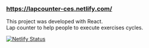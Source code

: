### https://lapcounter-ces.netlify.com/

This project was developed with React. <br />
Lap counter to help people to execute exercises cycles.

[![Netlify Status](https://api.netlify.com/api/v1/badges/878025e8-412c-42b6-b4a3-4a2563a2a4dd/deploy-status)](https://app.netlify.com/sites/lapcounter-ces/deploys)
